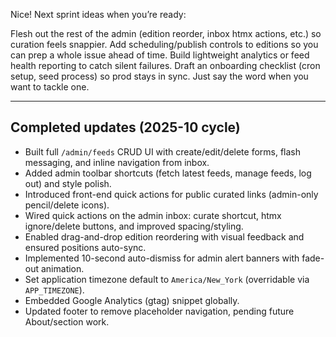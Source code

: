 Nice! Next sprint ideas when you’re ready:

Flesh out the rest of the admin (edition reorder, inbox htmx actions, etc.) so curation feels snappier.
Add scheduling/publish controls to editions so you can prep a whole issue ahead of time.
Build lightweight analytics or feed health reporting to catch silent failures.
Draft an onboarding checklist (cron setup, seed process) so prod stays in sync.
Just say the word when you want to tackle one.

---

## Completed updates (2025-10 cycle)

- Built full `/admin/feeds` CRUD UI with create/edit/delete forms, flash messaging, and inline navigation from inbox.
- Added admin toolbar shortcuts (fetch latest feeds, manage feeds, log out) and style polish.
- Introduced front-end quick actions for public curated links (admin-only pencil/delete icons).
- Wired quick actions on the admin inbox: curate shortcut, htmx ignore/delete buttons, and improved spacing/styling.
- Enabled drag-and-drop edition reordering with visual feedback and ensured positions auto-sync.
- Implemented 10-second auto-dismiss for admin alert banners with fade-out animation.
- Set application timezone default to `America/New_York` (overridable via `APP_TIMEZONE`).
- Embedded Google Analytics (gtag) snippet globally.
- Updated footer to remove placeholder navigation, pending future About/section work.
